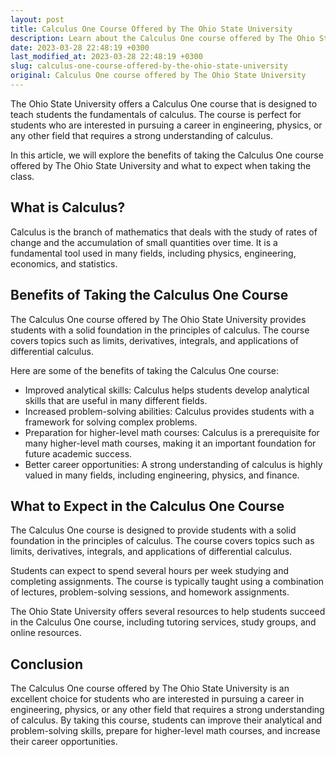 ```yaml
---
layout: post
title: Calculus One Course Offered by The Ohio State University
description: Learn about the Calculus One course offered by The Ohio State University, its benefits, and what to expect when taking the class.
date: 2023-03-28 22:48:19 +0300
last_modified_at: 2023-03-28 22:48:19 +0300
slug: calculus-one-course-offered-by-the-ohio-state-university
original: Calculus One course offered by The Ohio State University
---
```


The Ohio State University offers a Calculus One course that is designed to teach students the fundamentals of calculus. The course is perfect for students who are interested in pursuing a career in engineering, physics, or any other field that requires a strong understanding of calculus.

In this article, we will explore the benefits of taking the Calculus One course offered by The Ohio State University and what to expect when taking the class.

## What is Calculus?

Calculus is the branch of mathematics that deals with the study of rates of change and the accumulation of small quantities over time. It is a fundamental tool used in many fields, including physics, engineering, economics, and statistics.

## Benefits of Taking the Calculus One Course

The Calculus One course offered by The Ohio State University provides students with a solid foundation in the principles of calculus. The course covers topics such as limits, derivatives, integrals, and applications of differential calculus.

Here are some of the benefits of taking the Calculus One course:

- Improved analytical skills: Calculus helps students develop analytical skills that are useful in many different fields.
- Increased problem-solving abilities: Calculus provides students with a framework for solving complex problems.
- Preparation for higher-level math courses: Calculus is a prerequisite for many higher-level math courses, making it an important foundation for future academic success.
- Better career opportunities: A strong understanding of calculus is highly valued in many fields, including engineering, physics, and finance.

## What to Expect in the Calculus One Course

The Calculus One course is designed to provide students with a solid foundation in the principles of calculus. The course covers topics such as limits, derivatives, integrals, and applications of differential calculus.

Students can expect to spend several hours per week studying and completing assignments. The course is typically taught using a combination of lectures, problem-solving sessions, and homework assignments.

The Ohio State University offers several resources to help students succeed in the Calculus One course, including tutoring services, study groups, and online resources.

## Conclusion

The Calculus One course offered by The Ohio State University is an excellent choice for students who are interested in pursuing a career in engineering, physics, or any other field that requires a strong understanding of calculus. By taking this course, students can improve their analytical and problem-solving skills, prepare for higher-level math courses, and increase their career opportunities.